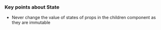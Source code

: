 ### Key points about State

- Never change the value of states of props in the children component as they are immutable
